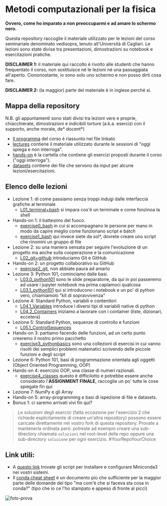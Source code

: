 # Metodi computazionali per la fisica

**Ovvero, come ho imparato a non preoccuparmi e ad amare lo schermo nero.**

Questa repository raccoglie il materiale utilizzato per le lezioni del corso seminariale denominato vedisopra, tenuto all'Università di Cagliari.
Le lezioni sono state divise tra presentazioni, dimostrazioni su notebook e esercitazioni pratiche.

**DISCLAIMER 1:** il materiale qui raccolto è rivolto alle studenti che hanno frequentato il corso, non sostituisce né le lezioni né una passaggiata all'aperto.
Ciononostante, io sono solo uno schermo e non posso dirti cosa fare.

**DISCLAIMER 2:** (la maggior) parte del materiale è in inglese perché si.

## Mappa della repository

N.B. gli appuntamenti sono stati divisi tra lezioni vere e proprie, chiacchierate, dimostrazioni e indicibili torture (a.k.a. esercizi con il supporto, anche morale, de* docent*) 

- [Il programma](Metodi_Computazionali.pdf) del corso è riassunto nel file linkato
- [lectures](lectures) contiene il materiale utilizzato durante le sessioni di "oggi spiega e non interroga".
- [hands-on](hands-on) è la cartella che contiene gli esercizi proposti durante il corso ("oggi interroga").
- [datasets](datasets) contiene dei file che servono da input per alcune lezioni/esercitazioni.

## Elenco delle lezioni

- Lezione 1: di come passiamo senza troppi indugi dalle interfaccia grafiche al terminale
  - [L01_terminal+bash](lectures/L01_terminal+bash.pdf) si impara cos'è un terminale e come fonzinoa la shell
- Hands-on 1: il battesimo del fuoco.  
  - [exercise0_bash](hands-on/exercise0_bash) in cui si accompagnano le persone per mano in modo da capire meglio come funzionano script e batch
  - [exercise1_bash](hands-on/exercise1_bash) qui invece siete da sol*, dovrete creare uno script che rinomini un gruppo di file
- Lezione 2: su una maniera sensata per seguire l'evoluzione di un progetto ma anche sulla cooperazione e la comunicazione
  - [L02_git+github](lectures/L02_git+github.pdf) introduciamo Git e GitHub
- Hands-on 2: un progetto collaborativo su GitHub
  - [exercise2_git](hands-on/exercise2_git), non abbiate paura ad amarlo
- Lezione 3: Python 101, cominciamo dalle basi.
  - [L03.0_python101](lectures/L03.0_python101.pdf) sono le slide preparatorie, da qui in poi passeremo ad usare i jupyter notebook ma prima capiamoci qualcosa
  - [L03.1_python101](lectures/L03.1_python101.ipynb) qui si introducono i notebook e un po' di python vero, chiamiamolo "kit di sopravvivenza"
- Lezione 4: Standard Python, variabili e contenitori
  - [L04.1_Variables](lectures/L04.1_Variables.ipynb) introduce i diversi tipi di variabili native di python
  - [L04.2_Containers](lectures/L04.2_Containers.ipynb) iniziamo a lavorare con i container (liste, dizionari, eccetera)
- Lezione 5: Standard Python, sequenze di controllo e funzioni
  - [L05.1_ControlSequences](lectures/L05.1_ControlSequences.ipynb)
- Hands-on 3: partiamo facendo delle funzioni, ad un certo punto creeremo il nostro primo pacchetto
  - [exercise3_pythonbasics](hands-on/exercise1_pythonbasics) sono una collezioni di esercisi in cui vanno risolti dei semplici problemi matematici scrivendo delle piccole funzioni e degli script
- Lezione 6: Python 101, basi di programmazione orientata agli oggetti (Object Oriented Programming, OOP)
- Hands-on 4: esercizio OOP, una classe di numeri razionali.
  - [exercise4_classes](hands-on/exercise4_classes) questo è difficilotto e potrebbe essere anche considerato l'**ASSIGNMENT FINALE**, raccoglie un po' tutte le cose spiegate fin qui 
- Lezione 7: NumPy e gli Array
- Hands-on 5: array-programming e basi di ispezione di file e datasets.
- Bonus 1: ci saremo arrivati vivi fin qui?

> Le soluzioni degli esercizi (fatta eccezione per l'esercizio 2 che richiede esplicitamente di creare un'altra repository) possono essere caricate direttamente nel vostro fork di questa repository. Provate a mantenerla ordinata però: potreste ad esempio creare una sub-directory chiamata `soluzioni` nel root-level della repo oppure una sub-directory `soluzione` per ogni esercizio. #YourRepoYourChoice

## Link utili:

- A [questo link](https://docs.conda.io/projects/miniconda/en/latest/) trovate gli script per installare e configurare Miniconda3 nei vostri sistemi.
- Il [conda cheat sheet](https://docs.conda.io/projects/conda/en/latest/_downloads/843d9e0198f2a193a3484886fa28163c/conda-cheatsheet.pdf) è un documento più che sufficiente per la maggior parte delle domande del tipo "ma com'è che si faceva sta cosa in conda?" (tipo che io ce l'ho stampato e appeso di fronte al piccì)

![foto-prova](datasets/scrivania.png)

